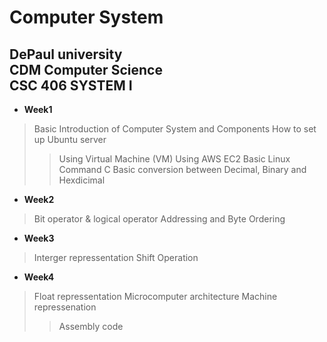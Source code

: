
Computer System
=====
DePaul university    
CDM Computer Science     
CSC 406 SYSTEM I
-----
* **Week1**    
>Basic Introduction of Computer System and Components
>How to set up Ubuntu server
>>Using Virtual Machine (VM)
>>Using AWS EC2
>Basic Linux Command
>C 
>Basic conversion between Decimal, Binary and Hexdicimal
           
* **Week2**      
>Bit operator & logical operator
>Addressing and Byte Ordering


* **Week3**
>Interger repressentation
>Shift Operation


* **Week4**
>Float repressentation
>Microcomputer architecture
>Machine repressenation 
>>Assembly code

      






    

